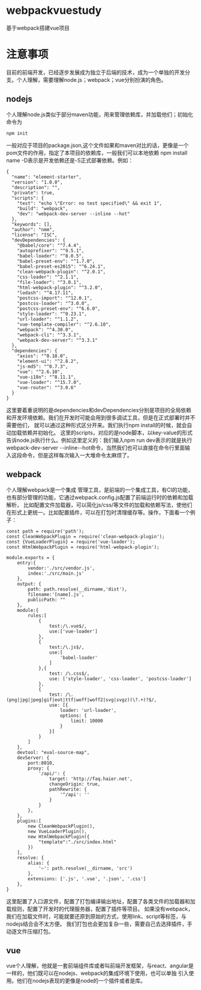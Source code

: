 # webpackvuestudy
基于webpack搭建vue项目

# 注意事项
目前的前端开发，已经逐步发展成为独立于后端的技术，成为一个单独的开发分支。个人理解，需要理解node.js；webpack；vue分别扮演的角色。

## nodejs
个人理解node.js类似于部分maven功能，用来管理依赖库，并加载他们；初始化命令为
```
npm init
```
一般对应于项目的package.json,这个文件如果和maven对比的话，更像是一个pom文件的作用，指定了本项目的依赖库，一般我们可以本地依赖
npm install name -D表示是开发依赖还是-S正式部署依赖。例如：
```
{
  "name": "element-starter",
  "version": "1.0.0",
  "description": "",
  "private": true,
  "scripts": {
    "test": "echo \"Error: no test specified\" && exit 1",
    "build": "webpack",
    "dev": "webpack-dev-server --inline --hot"
  },
  "keywords": [],
  "author": "nmm",
  "license": "ISC",
  "devDependencies": {
    "@babel/core": "^7.4.4",
    "autoprefixer": "^9.5.1",
    "babel-loader": "^8.0.5",
    "babel-preset-env": "^1.7.0",
    "babel-preset-es2015": "^6.24.1",
    "clean-webpack-plugin": "^2.0.1",
    "css-loader": "^2.1.1",
    "file-loader": "^3.0.1",
    "html-webpack-plugin": "^3.2.0",
    "lodash": "^4.17.11",
    "postcss-import": "^12.0.1",
    "postcss-loader": "^3.0.0",
    "postcss-preset-env": "^6.6.0",
    "style-loader": "^0.23.1",
    "url-loader": "^1.1.2",
    "vue-template-compiler": "^2.6.10",
    "webpack": "^4.30.0",
    "webpack-cli": "^3.3.1",
    "webpack-dev-server": "^3.3.1"
  },
  "dependencies": {
    "axios": "^0.18.0",
    "element-ui": "^2.8.2",
    "js-md5": "^0.7.3",
    "vue": "^2.6.10",
    "vue-i18n": "^8.11.1",
    "vue-loader": "^15.7.0",
    "vue-router": "^3.0.6"
  }
}

```
这里要着重说明的是dependencies和devDependencies分别是项目的全局依赖和开发环境依赖。我们在开发时可能会用到很多调试工具，但是在正式部署时并不需要他们，
就可以通过这种形式区分开来。我们执行npm install的时候，就会自动加载依赖并初始化。
这里的scripts，对应的是node脚本，以key-value的形式告诉node.js执行什么。例如这里定义的：我们输入npm run dev表示的就是执行
webpack-dev-server --inline--hot命令，当然我们也可以直接在命令行里面输入这段命令，但是这样每次输入一大堆命令太麻烦了。

## webpack
个人理解webpack是一个集成 管理工具，是前端的一个集成工具，有CI的功能，也有部分管理的功能，它通过webpack.config.js配置了前端运行时的依赖和加载解析，
比如配置文件加载器，可以简化js/css/等文件的加载和依赖写法，使他们在形式上更统一。比如配置插件，可以在打包时清理缓存等。操作，下面看一个例子：
```
const path = require('path');
const CleanWebpackPlugin = require('clean-webpack-plugin');
const {VueLoaderPlugin} = require('vue-loader');
const HtmlWebpackPlugin = require('html-webpack-plugin');

module.exports = {
    entry:{
        vendor:'./src/vendor.js',
        index:'./src/main.js'
    },
    output: {
        path: path.resolve(__dirname,'dist'),
        filename:'[name].js',
        publicPath: ""
    },
    module:{
        rules:[
            {
                test:/\.vue$/,
                use:['vue-loader']
            },
            {
                test:/\.js$/,
                use:[
                    'babel-loader'
                ]
            },{
                test: /\.css$/,
                use: ['style-loader', 'css-loader', 'postcss-loader']
            },
            {
                test: /\.(png|jpg|jpeg|gif|eot|ttf|woff|woff2|svg|svgz)(\?.+)?$/,
                use: [{
                    loader: 'url-loader',
                    options: {
                        limit: 10000
                    }
                }]
            }
        ]
    },
    devtool: "eval-source-map",
    devServer: {
        port:8010,
        proxy: {
            '/api/': {
                target: 'http://faq.haier.net',
                changeOrigin: true,
                pathRewrite: {
                    '^/api': ''
                }
            }
        },
    },
    plugins:[
        new CleanWebpackPlugin(),
        new VueLoaderPlugin(),
        new HtmlWebpackPlugin({
            "template":"./src/index.html"
        })
    ],
    resolve: {
        alias: {
            '~': path.resolve(__dirname, 'src')
        },
        extensions: ['.js', '.vue', '.json', '.css']
    },
}
```
这里配置了入口源文件，配置了打包编译输出地址，配置了各类文件的加载器和加载规则，配置了开发时的代理服务器，配置了插件等项目。
如果没有webpack，我们在加载文件时，可能就要还原到原始的方式，使用link、script等标签，与nodejs结合会不太方便。
我们打包也会更加复杂一些，需要自己去选择插件，手动逐文件压缩打包。

## vue
vue个人理解，他就是一套前端组件库或者叫前端开发框架，与react、angular是一样的，他们既可以在nodejs、webpack的集成环境下使用，也可以单独
引入使用。他们在nodejs表现的更像是node的一个插件或者是库。

